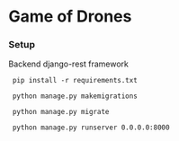 # Game of Drones

### Setup

Backend django-rest framework

` pip install -r requirements.txt`

` python manage.py makemigrations`

` python manage.py migrate`

` python manage.py runserver 0.0.0.0:8000`